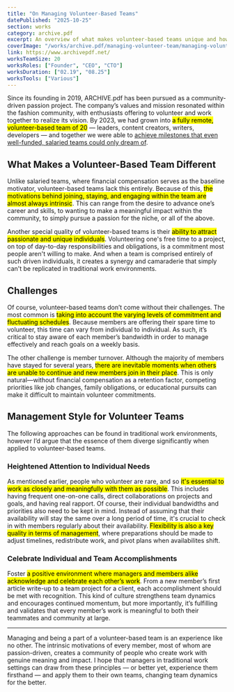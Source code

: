 ```yaml
---
title: "On Managing Volunteer-Based Teams"
datePublished: "2025-10-25"
section: works
category: archive.pdf
excerpt: An overview of what makes volunteer-based teams unique and how managing them differs from traditional teams.
coverImage: "/works/archive.pdf/managing-volunteer-team/managing-volunteer-team-cover.png"
link: https://www.archivepdf.net/
worksTeamSize: 20
worksRoles: ["Founder", "CEO", "CTO"]
worksDuration: ["02.19", "08.25"]
worksTools: ["Various"]
---
```


Since its founding in 2019, ARCHIVE.pdf has been pursued as a community-driven passion project. The company’s values and mission resonated within the fashion community, with enthusiasts offering to volunteer and work together to realize its vision. By 2023, we had grown into <mark>a fully remote, volunteer-based team of 20</mark> — leaders, content creators, writers, developers — and together we were able to [achieve milestones that even well-funded, salaried teams could only dream of](https://riv.systems/content/works/archive.pdf/archivepdf-retrospective-part-1).

## What Makes a Volunteer-Based Team Different

Unlike salaried teams, where financial compensation serves as the baseline motivator, volunteer-based teams lack this entirely. Because of this, <mark>the motivations behind joining, staying, and engaging within the team are almost always intrinsic</mark>. This can range from the desire to advance one’s career and skills, to wanting to make a meaningful impact within the community, to simply pursue a passion for the niche, or all of the above.

Another special quality of volunteer-based teams is their <mark>ability to attract passionate and unique individuals</mark>. Volunteering one's free time to a project, on top of day-to-day responsibilities and obligations, is a commitment most people aren't willing to make. And when a team is comprised entirely of such driven individuals, it creates a synergy and camaraderie that simply can't be replicated in traditional work environments.

## Challenges

Of course, volunteer-based teams don’t come without their challenges. The most common is <mark>taking into account the varying levels of commitment and fluctuating schedules</mark>. Because members are offering their spare time to volunteer, this time can vary from individual to individual. As such, it’s critical to stay aware of each member’s bandwidth in order to manage effectively and reach goals on a weekly basis.

The other challenge is member turnover. Although the majority of members have stayed for several years, <mark>there are inevitable moments when others are unable to continue and new members join in their place</mark>. This is only natural—without financial compensation as a retention factor, competing priorities like job changes, family obligations, or educational pursuits can make it difficult to maintain volunteer commitments.

## Management Style for Volunteer Teams

The following approaches can be found in traditional work environments, however I’d argue that the essence of them diverge significantly when applied to volunteer-based teams.

### Heightened Attention to Individual Needs

As mentioned earlier, people who volunteer are rare, and so <mark>it's essential to work as closely and meaningfully with them as possible</mark>. This includes having frequent one-on-one calls, direct collaborations on projects and goals, and having real rapport. Of course, their individual bandwidths and priorities also need to be kept in mind. Instead of assuming that their availability will stay the same over a long period of time, it's crucial to check in with members regularly about their availability. <mark>Flexibility is also a key quality in terms of management</mark>, where preparations should be made to adjust timelines, redistribute work, and pivot plans when availabilites shift.

### Celebrate Individual and Team Accomplishments

Foster <mark>a positive environment where managers and members alike acknowledge and celebrate each other’s work</mark>. From a new member’s first article write-up to a team project for a client, each accomplishment should be met with recognition. This kind of culture strengthens team dynamics and encourages continued momentum, but more importantly, it’s fulfilling and validates that every member’s work is meaningful to both their teammates and community at large.

---

Managing and being a part of a volunteer-based team is an experience like no other. The intrinsic motivations of every member, most of whom are passion-driven, creates a community of people who create work with genuine meaning and impact. I hope that managers in traditional work settings can draw from these principles — or better yet, experience them firsthand — and apply them to their own teams, changing team dynamics for the better.
